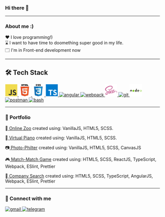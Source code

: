 ### Hi there 👋
---
### About me :)

❤️️ I love programming!) </br>
⌛  I want to have time to doomething super good in my life. </br>
🗔  I'm in Front-end development now </br>
____
## 🛠 Tech Stack

<p align="left">
  <a href="https://developer.mozilla.org/en-US/docs/Web/JavaScript" target="_blank"> 
    <img src="https://raw.githubusercontent.com/devicons/devicon/master/icons/javascript/javascript-original.svg" alt="javascript" width="40" height="40"/>
  </a>
  <a href="https://www.w3.org/html/" target="_blank">
    <img src="https://raw.githubusercontent.com/devicons/devicon/master/icons/html5/html5-original-wordmark.svg" alt="html5" width="40" height="40"/>
  </a>
  <a href="https://www.w3schools.com/css/" target="_blank">
    <img src="https://raw.githubusercontent.com/devicons/devicon/master/icons/css3/css3-original-wordmark.svg" alt="css3" width="40" height="40"/> 
  </a>
  <a href="https://www.typescriptlang.org/" target="_blank">
    <img src="https://raw.githubusercontent.com/devicons/devicon/master/icons/typescript/typescript-original.svg" alt="typescript" width="40" height="40"/> 
  </a>
  <a href="https://angular.io" target="_blank">
    <img src="https://angular.io/assets/images/logos/angular/angular.svg" alt="angular" width="40" height="40"/> 
  </a>
  <a href="https://webpack.js.org" target="_blank">
    <img src="https://raw.githubusercontent.com/webpack/media/master/logo/icon.svg" alt="webpack" width="40" height="40"/> 
  </a>
  <a href="https://sass-lang.com" target="_blank">
    <img src="https://raw.githubusercontent.com/devicons/devicon/master/icons/sass/sass-original.svg" alt="sass" width="40" height="40"/> 
  </a>
  <a href="https://git-scm.com/" target="_blank">
    <img src="https://www.vectorlogo.zone/logos/git-scm/git-scm-icon.svg" alt="git" width="40" height="40"/>
  </a>
  <a href="https://nodejs.org" target="_blank">
    <img src="https://raw.githubusercontent.com/devicons/devicon/master/icons/nodejs/nodejs-original-wordmark.svg" alt="nodejs" width="40" height="40"/>
  </a> 
  <a href="https://postman.com" target="_blank">
    <img src="https://www.vectorlogo.zone/logos/getpostman/getpostman-icon.svg" alt="postman" width="40" height="40"/>
  </a>
  <a href="https://www.gnu.org/software/bash/" target="_blank">
    <img src="https://www.vectorlogo.zone/logos/gnu_bash/gnu_bash-icon.svg" alt="bash" width="40" height="40"/> 
  </a>
</p>

_____________
### 💼 Portfolio
<p>  
  🦍<a href="https://rolling-scopes-school.github.io/3igrik-JSFE2021Q1/online-zoo/"> Online Zoo</a> created using: VanillaJS, HTML5, SCSS.
</p>
<p>  
  🎹<a href="https://rolling-scopes-school.github.io/3igrik-JSFE2021Q1/virtual-piano/"> Virtual Piano</a> created using: VanillaJS, HTML5, SCSS.
</p>
<p>  
  📷<a href="https://rolling-scopes-school.github.io/3igrik-JSFE2021Q1/photo-filter/"> Photo-Philter</a> created using: VanillaJS, HTML5, SCSS, CanvasJS
</p>
<p>  
  🎮<a href="https://rolling-scopes-school.github.io/3igrik-JSFE2021Q1/match-match-game/dist/"> Match-Match Game</a> created using: HTML5, SCSS, ReactJS, TypeScript, Webpack, ESlint, Prettier
</p>
<p>  
  🏢<a href="https://github.com/3igrik/angular-test/tree/main/test-task-angular"> Company Search</a> created using: HTML5, SCSS, TypeScript, AngularJS, Webpack, ESlint, Prettier
</p>

_____________

### 🔗 Connect with me
<p>
  <a href="mailto:3igrik@gmail.com" target="_blank">
    <img src="https://cdn-icons-png.flaticon.com/512/281/281786.png" alt="gmail" width="30" height="30"/>
  </a> 
  <a href="https://t.me/Zigrik" target="_blank">
    <img src="https://img.icons8.com/doodle/48/000000/telegram-app.png" alt="telegram" width="30" height="30"/>
  </a>
</p>

<!--
**3igrik/3igrik** is a ✨ _special_ ✨ repository because its `README.md` (this file) appears on your GitHub profile.

Here are some ideas to get you started:

- 🔭 I’m currently working on ...
- 🌱 I’m currently learning ...
- 👯 I’m looking to collaborate on ...
- 🤔 I’m looking for help with ...
- 💬 Ask me about ...
- 📫 How to reach me: ...
- 😄 Pronouns: ...
- ⚡ Fun fact: ...
-->
